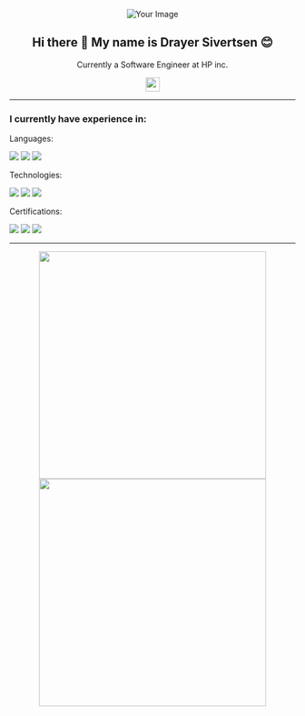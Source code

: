 <p align="center">
  <img src="https://github.com/DrayerSivertsen/drayersivertsen/blob/Projects/images/githubspedup.gif" alt="Your Image" style="max-width:100%; height:auto;">
</p>

<h2 align="center">Hi there 👋 My name is Drayer Sivertsen 😊 </h2>

<p align="center">Currently a Software Engineer at HP inc.</p>

<p align="center"><a href="https://www.linkedin.com/in/drayersivertsen/"><img src="https://img.shields.io/badge/linkedin-%230077B5.svg?&style=for-the-badge&logo=linkedin&logoColor=white" height=25></a> 
<hr>
<p align="center">
<h3>I currently have experience in:</h3>
<p>Languages:</p>
<img src="https://img.shields.io/badge/C%2FC%2B%2B-white?style=for-the-badge&logo=C%2B%2B&logoColor=%23FFFFFF&color=%23044F88">
<img src="https://img.shields.io/badge/Python-white?style=for-the-badge&logo=python&logoColor=%23FFFFFF&color=4B8BBE">
<img src="https://img.shields.io/badge/C%23-white?style=for-the-badge&logo=C-Sharp&logoColor=%23FFFFFF&color=AC1B2F">


<p>Technologies:</p>
<img src="https://img.shields.io/badge/GITHUB-white?style=for-the-badge&logo=GitHub&logoColor=%23FFFFFF&color=black">
<img src="https://img.shields.io/badge/AWS-white?style=for-the-badge&logoColor=%23FFFFFF&color=FF9900">
<img src="https://img.shields.io/badge/GTEST-white?style=for-the-badge&logo=Google&logoColor=%23FFFFFF&color=F72A25">


<p>Certifications: </p>
<img src="https://img.shields.io/badge/AWS%20Cloud%20Practitioner-white?style=for-the-badge&logo=Amazon&logoColor=%23FFFFFF&color=966FD6">
<img src="https://img.shields.io/badge/AWS%20Certified%20Developer%20%E2%80%93%20Associates-white?style=for-the-badge&logo=Amazon&logoColor=%23FFFFFF&color=1352AB">
<img src="https://img.shields.io/badge/Microsoft%20Azure%20Fundamentals-white?style=for-the-badge&logo=Microsoft&logoColor=%23FFFFFF&color=001440">


</p>
<hr>

<p align="center">
  <img src="https://github-readme-stats.vercel.app/api?username=drayersivertsen&show_icons=true&theme=bear" width="400">
  <img src="https://github-readme-streak-stats.herokuapp.com?user=drayersivertsen&theme=dark&hide_border=true" width="400">
</p>


